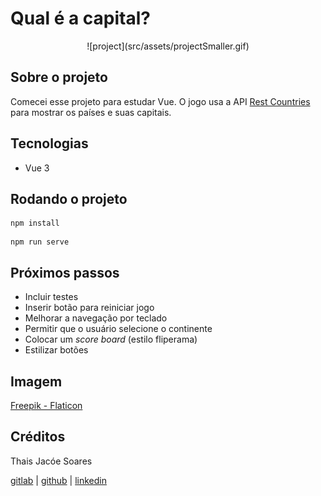 # Qual é a capital?

<div align="center">
![project](src/assets/projectSmaller.gif)
</div>

## Sobre o projeto

Comecei esse projeto para estudar Vue. O jogo usa a API [Rest Countries](https://restcountries.com/) para mostrar os países e suas capitais. 

## Tecnologias

- Vue 3

## Rodando o projeto
```
npm install
```
```
npm run serve
```

## Próximos passos

- Incluir testes
- Inserir botão para reiniciar jogo
- Melhorar a navegação por teclado
- Permitir que o usuário selecione o continente
- Colocar um *score board* (estilo fliperama)
- Estilizar botões

## Imagem
[Freepik - Flaticon](https://www.flaticon.com/free-icons/globe)

## Créditos
Thais Jacóe Soares

[gitlab](https://gitlab.com/thaisjsoares/) | [github](https://github.com/thaisjsoares) | [linkedin](https://www.linkedin.com/in/thais-jacoe-soares/)